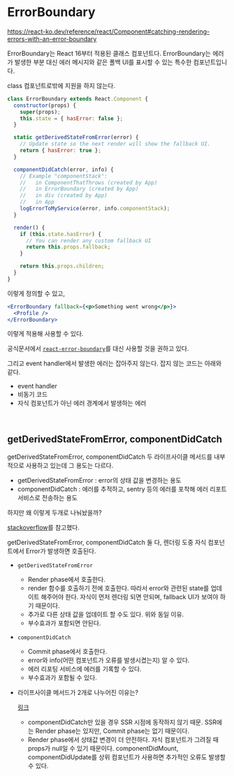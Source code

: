 # ErrorBoundary

https://react-ko.dev/reference/react/Component#catching-rendering-errors-with-an-error-boundary

ErrorBoundary는 React 16부터 적용된 클래스 컴포넌트다. ErrorBoundary는 에러가 발생한 부분 대신 에러 메시지와 같은 폴백 UI를 표시할 수 있는 특수한 컴포넌트입니다.

class 컴포넌트로밖에 지원을 하지 않는다.

```jsx
class ErrorBoundary extends React.Component {
  constructor(props) {
    super(props);
    this.state = { hasError: false };
  }

  static getDerivedStateFromError(error) {
    // Update state so the next render will show the fallback UI.
    return { hasError: true };
  }

  componentDidCatch(error, info) {
    // Example "componentStack":
    //   in ComponentThatThrows (created by App)
    //   in ErrorBoundary (created by App)
    //   in div (created by App)
    //   in App
    logErrorToMyService(error, info.componentStack);
  }

  render() {
    if (this.state.hasError) {
      // You can render any custom fallback UI
      return this.props.fallback;
    }

    return this.props.children;
  }
}
```

이렇게 정의할 수 있고,

```jsx
<ErrorBoundary fallback={<p>Something went wrong</p>}>
  <Profile />
</ErrorBoundary>
```

이렇게 적용해 사용할 수 있다.

공식문서에서 [`react-error-boundary`](https://github.com/bvaughn/react-error-boundary)를 대신 사용할 것을 권하고 있다.

그리고 event handler에서 발생한 에러는 잡아주지 않는다. 잡지 않는 코드는 아래와 같다.

- event handler
- 비동기 코드
- 자식 컴포넌트가 아닌 에러 경계에서 발생하는 에러

<br/>

## getDerivedStateFromError, componentDidCatch

getDerivedStateFromError, componentDidCatch 두 라이프사이클 메서드를 내부적으로 사용하고 있는데 그 용도는 다르다.

- getDerivedStateFromError : error의 상태 값을 변경하는 용도
- componentDidCatch : 에러를 추적하고, sentry 등의 에러를 포착해 에러 리포트 서비스로 전송하는 용도

하지만 왜 이렇게 두개로 나눠놨을까?

[stackoverflow](https://stackoverflow.com/questions/52962851/whats-the-difference-between-getderivedstatefromerror-and-componentdidcatch)를 참고했다.

getDerivedStateFromError, componentDidCatch 둘 다, 렌더링 도중 자식 컴포넌트에서 Error가 발생하면 호출된다.

- `getDerivedStateFromError`

  - Render phase에서 호출한다.
  - render 함수를 호출하기 전에 호출한다. 따라서 error와 관련된 state를 업데이트 해주어야 한다. 자식이 먼저 렌더링 되면 안되며, fallback UI가 보여야 하기 때문이다.
  - 추가로 다른 상태 값을 업데이트 할 수도 있다. 위와 동일 이유.
  - 부수효과가 포함되면 안된다.

- `componentDidCatch`

  - Commit phase에서 호출한다.
  - error와 info(어떤 컴포넌트가 오류를 발생시켰는지) 알 수 있다.
  - 에러 리포팅 서비스에 에러를 기록할 수 있다.
  - 부수효과가 포함될 수 있다.

- 라이프사이클 메서드가 2개로 나누어진 이유는?

  [링크](https://github.com/reactjs/react.dev/pull/1223#discussion_r223174431)

  - componentDidCatch만 있을 경우 SSR 시점에 동작하지 않기 때문. SSR에는 Render phase는 있지만, Commit phase는 없기 때문이다.
  - Render phase에서 상태값 변경이 더 안전하다. 자식 컴포넌트가 그려질 때 props가 null일 수 있기 때문이다. componentDidMount, componentDidUpdate를 상위 컴포넌트가 사용하면 추가적인 오류도 발생할 수 있다.

